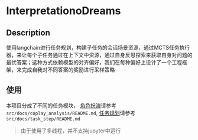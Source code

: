 # InterpretationoDreams

## Description
使用langchain进行任务规划，构建子任务的会话场景资源，通过MCTS任务执行器，来让每个子任务通过在上下文中资源，通过自身反思探索来获取自身对问题的最优答案；这种方式依赖模型的对齐偏好，我们在每种偏好上设计了一个工程框架，来完成自我对不同答案的奖励进行采样策略
 

## 使用
本项目分成了不同的任务模块， [角色扮演](src/docs/coplay_analysis/README.md)请参考`src/docs/coplay_analysis/README.md`, [任务规划](src/docs/task_step/README.md)请参考`src/docs/task_step/README.md`

> 由于使用了多线程，并不支持jupyter中运行

